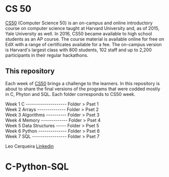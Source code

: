 # CS 50

[CS50](https://cs50.harvard.edu/college/2020/fall/) (Computer Science 50) is an on-campus and online introductory course on computer science taught at Harvard University and, as of 2015, Yale University as well. In 2016, CS50 became available to high school students as an AP course. The course material is available online for free on EdX with a range of certificates available for a fee. The on-campus version is Harvard's largest class with 800 students, 102 staff and up to 2,200 participants in their regular hackathons.

## This repository

Each week of [CS50](https://cs50.harvard.edu/college/2020/fall/) brings a challenge to the learners.
In this repository is about to share the final versions of the programs that were codded mostly in C, Phyton and SQL. Each folder corresponds to CS50 week.

Week 1 C -------------------- Folder > Pset 1\
Week 2 Arrays -------------- Folder > Pset 2\
Week 3 Algorithms ---------- Folder > Pset 3\
Week 4 Memory ------------- Folder > Pset 4\
Week 5 Data Structures ----- Folder > Pset 5\
Week 6 Python -------------- Folder > Pset 6\
Week 7 SQL ----------------- Folder > Pset 7

Leo Cerqueira
[Linkedin](www.linkedin.com/in/leocerqueira-programmer)
# C-Python-SQL
